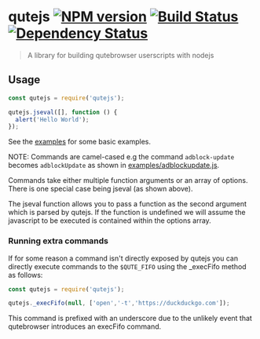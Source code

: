 # qutejs [![NPM version][npm-image]][npm-url] [![Build Status][travis-image]][travis-url] [![Dependency Status][daviddm-image]][daviddm-url]
> A library for building qutebrowser userscripts with nodejs

## Usage

```js
const qutejs = require('qutejs');

qutejs.jseval([], function () {
  alert('Hello World');
});
```

See the [examples](https://github.com/aidanharris/qutejs/tree/master/examples) for some basic examples.

NOTE: Commands are camel-cased e.g the command `adblock-update` becomes `adblockUpdate` as shown in [examples/adblockupdate.js](https://github.com/aidanharris/qutejs/blob/master/examples/adblockupdate.js).

Commands take either multiple function arguments or an array of options. There is one special case being jseval (as shown above).

The jseval function allows you to pass a function as the second argument which is parsed by qutejs. If the function is undefined we will assume the javascript to be executed is contained within the options array.

### Running extra commands

If for some reason a command isn't directly exposed by qutejs you can directly execute commands to the `$QUTE_FIFO` using the _execFifo method as follows:

```js
const qutejs = require('qutejs');

qutejs._execFifo(null, ['open','-t','https://duckduckgo.com']);
```

This command is prefixed with an underscore due to the unlikely event that qutebrowser introduces an execFifo command.

[npm-image]: https://badge.fury.io/js/qutejs.svg
[npm-url]: https://npmjs.org/package/qutejs
[travis-image]: https://travis-ci.org/aidanharris/qutejs.svg?branch=master
[travis-url]: https://travis-ci.org/aidanharris/qutejs
[daviddm-image]: https://david-dm.org/aidanharris/qutejs.svg?theme=shields.io
[daviddm-url]: https://david-dm.org/aidanharris/qutejs
